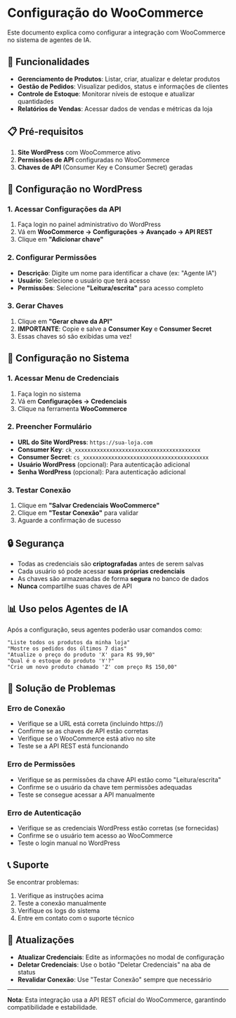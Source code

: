 # Configuração do WooCommerce

Este documento explica como configurar a integração com WooCommerce no sistema de agentes de IA.

## 🚀 Funcionalidades

- **Gerenciamento de Produtos**: Listar, criar, atualizar e deletar produtos
- **Gestão de Pedidos**: Visualizar pedidos, status e informações de clientes
- **Controle de Estoque**: Monitorar níveis de estoque e atualizar quantidades
- **Relatórios de Vendas**: Acessar dados de vendas e métricas da loja

## 📋 Pré-requisitos

1. **Site WordPress** com WooCommerce ativo
2. **Permissões de API** configuradas no WooCommerce
3. **Chaves de API** (Consumer Key e Consumer Secret) geradas

## 🔧 Configuração no WordPress

### 1. Acessar Configurações da API

1. Faça login no painel administrativo do WordPress
2. Vá em **WooCommerce → Configurações → Avançado → API REST**
3. Clique em **"Adicionar chave"**

### 2. Configurar Permissões

- **Descrição**: Digite um nome para identificar a chave (ex: "Agente IA")
- **Usuário**: Selecione o usuário que terá acesso
- **Permissões**: Selecione **"Leitura/escrita"** para acesso completo

### 3. Gerar Chaves

1. Clique em **"Gerar chave da API"**
2. **IMPORTANTE**: Copie e salve a **Consumer Key** e **Consumer Secret**
3. Essas chaves só são exibidas uma vez!

## 🎯 Configuração no Sistema

### 1. Acessar Menu de Credenciais

1. Faça login no sistema
2. Vá em **Configurações → Credenciais**
3. Clique na ferramenta **WooCommerce**

### 2. Preencher Formulário

- **URL do Site WordPress**: `https://sua-loja.com`
- **Consumer Key**: `ck_xxxxxxxxxxxxxxxxxxxxxxxxxxxxxxxxxxxxxxxx`
- **Consumer Secret**: `cs_xxxxxxxxxxxxxxxxxxxxxxxxxxxxxxxxxxxxxxxx`
- **Usuário WordPress** (opcional): Para autenticação adicional
- **Senha WordPress** (opcional): Para autenticação adicional

### 3. Testar Conexão

1. Clique em **"Salvar Credenciais WooCommerce"**
2. Clique em **"Testar Conexão"** para validar
3. Aguarde a confirmação de sucesso

## 🔒 Segurança

- Todas as credenciais são **criptografadas** antes de serem salvas
- Cada usuário só pode acessar **suas próprias credenciais**
- As chaves são armazenadas de forma **segura** no banco de dados
- **Nunca** compartilhe suas chaves de API

## 📊 Uso pelos Agentes de IA

Após a configuração, seus agentes poderão usar comandos como:

```
"Liste todos os produtos da minha loja"
"Mostre os pedidos dos últimos 7 dias"
"Atualize o preço do produto 'X' para R$ 99,90"
"Qual é o estoque do produto 'Y'?"
"Crie um novo produto chamado 'Z' com preço R$ 150,00"
```

## 🚨 Solução de Problemas

### Erro de Conexão

- Verifique se a URL está correta (incluindo https://)
- Confirme se as chaves de API estão corretas
- Verifique se o WooCommerce está ativo no site
- Teste se a API REST está funcionando

### Erro de Permissões

- Verifique se as permissões da chave API estão como "Leitura/escrita"
- Confirme se o usuário da chave tem permissões adequadas
- Teste se consegue acessar a API manualmente

### Erro de Autenticação

- Verifique se as credenciais WordPress estão corretas (se fornecidas)
- Confirme se o usuário tem acesso ao WooCommerce
- Teste o login manual no WordPress

## 📞 Suporte

Se encontrar problemas:

1. Verifique as instruções acima
2. Teste a conexão manualmente
3. Verifique os logs do sistema
4. Entre em contato com o suporte técnico

## 🔄 Atualizações

- **Atualizar Credenciais**: Edite as informações no modal de configuração
- **Deletar Credenciais**: Use o botão "Deletar Credenciais" na aba de status
- **Revalidar Conexão**: Use "Testar Conexão" sempre que necessário

---

**Nota**: Esta integração usa a API REST oficial do WooCommerce, garantindo compatibilidade e estabilidade.
